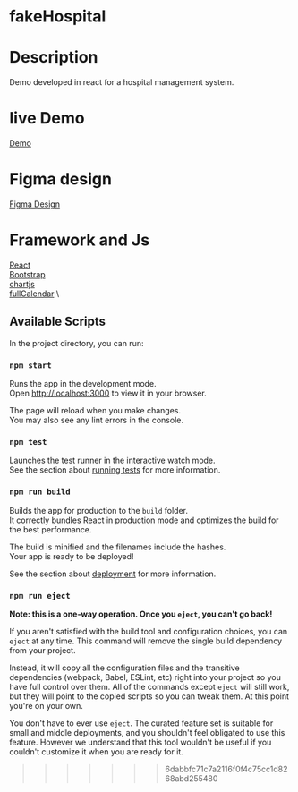 # fakeHospital

# Description

Demo developed in react for a hospital management system.

# live Demo

[Demo](https://fakehospital-5a9e9.web.app/)

# Figma design

[Figma Design](https://www.figma.com/file/L2iga2bmBDVaCxwp2NzPIk/Fake-Hospital-design?type=design&node-id=0%3A1&mode=design&t=l5xlOKywH5nvjyey-1)


# Framework and Js

[React](https://react.dev/) \
[Bootstrap](https://getbootstrap.com/) \
[chartjs](https://www.chartjs.org/) \
[fullCalendar](https://fullcalendar.io/) \


## Available Scripts

In the project directory, you can run:

### `npm start`

Runs the app in the development mode.\
Open [http://localhost:3000](http://localhost:3000) to view it in your browser.

The page will reload when you make changes.\
You may also see any lint errors in the console.

### `npm test`

Launches the test runner in the interactive watch mode.\
See the section about [running tests](https://facebook.github.io/create-react-app/docs/running-tests) for more information.

### `npm run build`

Builds the app for production to the `build` folder.\
It correctly bundles React in production mode and optimizes the build for the best performance.

The build is minified and the filenames include the hashes.\
Your app is ready to be deployed!

See the section about [deployment](https://facebook.github.io/create-react-app/docs/deployment) for more information.

### `npm run eject`

**Note: this is a one-way operation. Once you `eject`, you can't go back!**

If you aren't satisfied with the build tool and configuration choices, you can `eject` at any time. This command will remove the single build dependency from your project.

Instead, it will copy all the configuration files and the transitive dependencies (webpack, Babel, ESLint, etc) right into your project so you have full control over them. All of the commands except `eject` will still work, but they will point to the copied scripts so you can tweak them. At this point you're on your own.

You don't have to ever use `eject`. The curated feature set is suitable for small and middle deployments, and you shouldn't feel obligated to use this feature. However we understand that this tool wouldn't be useful if you couldn't customize it when you are ready for it.

>>>>>>> 6dabbfc71c7a2116f0f4c75cc1d8268abd255480
